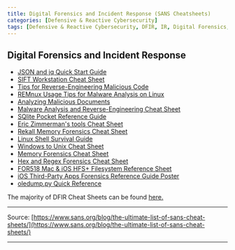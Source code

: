 ```yaml
---
title: Digital Forensics and Incident Response (SANS Cheatsheets)
categories: [Defensive & Reactive Cybersecurity]
tags: [Defensive & Reactive Cybersecurity, DFIR, IR, Digital Forensics, Incident Response]
---
```



## **Digital Forensics and Incident Response**


- [JSON and jq Quick Start Guide](https://www.sans.org/posters/json-and-jq-quick-start-guide/)
- [SIFT Workstation Cheat Sheet](https://www.sans.org/posters/sift-cheat-sheet/)
- [Tips for Reverse-Engineering Malicious Code](https://www.sans.org/posters/tips-for-reverse-engineering-malicious-code/)
- [REMnux Usage Tips for Malware Analysis on Linux](https://www.sans.org/posters/remnux-usage-tips-for-malware-analysis-on-linux/)
- [Analyzing Malicious Documents](https://www.sans.org/posters/cheat-sheet-for-analyzing-malicious-documents/)
- [Malware Analysis and Reverse-Engineering Cheat Sheet](https://www.sans.org/posters/malware-analysis-and-reverse-engineering-cheat-sheet/)
- [SQlite Pocket Reference Guide](https://www.sans.org/posters/sqlite-pocket-reference-guide/?msc=Cheat+Sheet+Blog)
- [Eric Zimmerman's tools Cheat Sheet](https://www.sans.org/posters/eric-zimmerman-tools-cheat-sheet/)
- [Rekall Memory Forensics Cheat Sheet](https://www.sans.org/posters/rekall-cheat-sheet/)
- [Linux Shell Survival Guide](https://www.sans.org/posters/linux-shell-survival-guide/)
- [Windows to Unix Cheat Sheet](https://www.sans.org/posters/windows-to-unix-cheat-sheet/)
- [Memory Forensics Cheat Sheet](https://www.sans.org/posters/memory-forensics-cheat-sheet/)
- [Hex and Regex Forensics Cheat Sheet](https://www.sans.org/posters/hex-and-regex-forensics-cheat-sheet/)
- [FOR518 Mac & iOS HFS+ Filesystem Reference Sheet](https://assets.contentstack.io/v3/assets/blt36c2e63521272fdc/blt61c336e02577e733/5eb0940e248a28605479ccf0/FOR518_APFS_CheatSheet_012020.pdf)
- [iOS Third-Party Apps Forensics Reference Guide Poster](https://www.sans.org/security-resources/posters/dfir/ios-third-party-apps-forensics-reference-guide-poster-300?msc=Cheat+Sheet+Blog)
- [oledump.py Quick Reference](https://www.sans.org/security-resources/posters/dfir/oledumppy-quick-reference-325)

The majority of DFIR Cheat Sheets can be found [here.](https://digital-forensics.sans.org/community/cheat-sheets?msc=Cheat+Sheet+Blog)

---

Source: [https://www.sans.org/blog/the-ultimate-list-of-sans-cheat-sheets/](https://www.sans.org/blog/the-ultimate-list-of-sans-cheat-sheets/)

---
